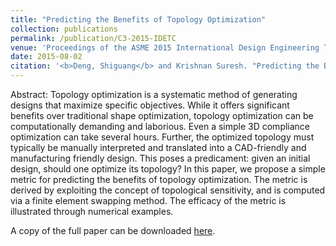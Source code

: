 ```yaml
---
title: "Predicting the Benefits of Topology Optimization"
collection: publications
permalink: /publication/C3-2015-IDETC
venue: 'Proceedings of the ASME 2015 International Design Engineering Technical Conferences and Computers and Information in Engineering Conference. Volume 2A: 41st Design Automation Conference'
date: 2015-08-02
citation: '<b>Deng, Shiguang</b> and Krishnan Suresh. "Predicting the Benefits of Topology Optimization." <i>Proceedings of the ASME 2015 International Design Engineering Technical Conferences and Computers and Information in Engineering Conference. Volume 2A: 41st Design Automation Conference.</i> Boston, Massachusetts, USA. August 2–5, 2015.' 
---
```

Abstract: Topology optimization is a systematic method of generating designs that maximize specific objectives. While it offers significant benefits over traditional shape optimization, topology optimization can be computationally demanding and laborious. Even a simple 3D compliance optimization can take several hours. Further, the optimized topology must typically be manually interpreted and translated into a CAD-friendly and manufacturing friendly design.
This poses a predicament: given an initial design, should one optimize its topology? In this paper, we propose a simple metric for predicting the benefits of topology optimization. The metric is derived by exploiting the concept of topological sensitivity, and is computed via a finite element swapping method. The efficacy of the metric is illustrated through numerical examples.

A copy of the full paper can be downloaded [here](/files/C3-2015-IDETC.pdf).